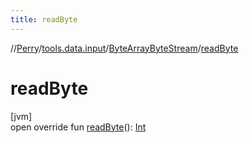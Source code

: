 ```yaml
---
title: readByte
---
```

//[Perry](../../../index.html)/[tools.data.input](../index.html)/[ByteArrayByteStream](index.html)/[readByte](read-byte.html)



# readByte



[jvm]\
open override fun [readByte](read-byte.html)(): [Int](https://kotlinlang.org/api/latest/jvm/stdlib/kotlin/-int/index.html)




